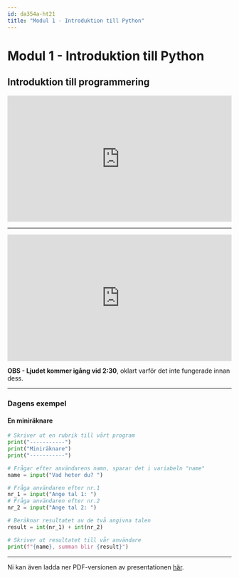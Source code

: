 ```yaml
---
id: da354a-ht21
title: "Modul 1 - Introduktion till Python"
---
```


# Modul 1 - Introduktion till Python

## Introduktion till programmering

<div class="frame">
    <div style="left: 0; width: 100%; height: 0; position: relative; padding-bottom: 56.1972%;"><iframe src="https://speakerdeck.com/player/dae73340f32e46d2b781cd2552e8b6f3" style="top: 0; left: 0; width: 100%; height: 100%; position: absolute; border: 0;" allowfullscreen scrolling="no" allow="encrypted-media;"></iframe></div>
</div>

---

<div class="video-frame">
    <div style="left: 0; width: 100%; height: 0; position: relative; padding-bottom: 56.25%;"><iframe src="https://www.youtube.com/embed/r1036kyvkhI?rel=0" style="top: 0; left: 0; width: 100%; height: 100%; position: absolute; border: 0;" allowfullscreen scrolling="no" allow="accelerometer; clipboard-write; encrypted-media; gyroscope; picture-in-picture;"></iframe></div>
</div>

<p><strong>OBS - Ljudet kommer igång vid 2:30</strong>, oklart varför det inte fungerade innan dess.</p>

---

### Dagens exempel

#### En miniräknare

```python
# Skriver ut en rubrik till vårt program
print("-----------")
print("Miniräknare")
print("-----------")

# Frågar efter användarens namn, sparar det i variabeln "name"
name = input("Vad heter du? ")

# Fråga användaren efter nr.1
nr_1 = input("Ange tal 1: ")
# Fråga användaren efter nr.2
nr_2 = input("Ange tal 2: ")

# Beräknar resultatet av de två angivna talen
result = int(nr_1) + int(nr_2)

# Skriver ut resultatet till vår användare
print(f"{name}, summan blir {result}")

```

---

Ni kan även ladda ner PDF-versionen av presentationen [här](../pdf/introduktion-till-programmering-ht21.pdf).